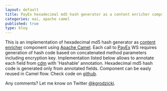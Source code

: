 ```yaml
---
layout: default
title: PayEx hexadecimal md5 hash generator as a content enricher component using Apache Camel
categories: eai, apache camel
published: true
type: blog
---
```

This is an implementation of hexadecimal md5 hash generator as [content enricher](http://eaipatterns.com/DataEnricher.html) component using [Apache Camel](http://camel.apache.org/). 
Each call to [PayEx](http://payex.no/) WS requires generation of hash code based on concatenated method parameters including encryption key. 
Implementation listed below allows to annotate each field from [cdm](http://www.eaipatterns.com/CanonicalDataModel.html) with 'Hashable' annotation. 
Hexadecimal md5 hash code is generated only from annotated fields. Component can be easly reused in Camel flow. Check code on [github](http://bit.ly/NiFhj0).


<script src="https://gist.github.com/3041586.js?file=CamelPayExHashContentEnricherTest.java">
</script>
Any comments? Let me know on Twitter [@kgrodzicki](http://bit.ly/t-kgrodzicki).
